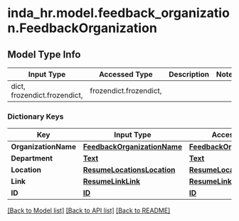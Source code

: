 # inda_hr.model.feedback_organization.FeedbackOrganization

## Model Type Info
Input Type | Accessed Type | Description | Notes
------------ | ------------- | ------------- | -------------
dict, frozendict.frozendict,  | frozendict.frozendict,  |  | 

### Dictionary Keys
Key | Input Type | Accessed Type | Description | Notes
------------ | ------------- | ------------- | ------------- | -------------
**OrganizationName** | [**FeedbackOrganizationName**](FeedbackOrganizationName.md) | [**FeedbackOrganizationName**](FeedbackOrganizationName.md) |  | [optional] 
**Department** | [**Text**](Text.md) | [**Text**](Text.md) |  | [optional] 
**Location** | [**ResumeLocationsLocation**](ResumeLocationsLocation.md) | [**ResumeLocationsLocation**](ResumeLocationsLocation.md) |  | [optional] 
**Link** | [**ResumeLinkLink**](ResumeLinkLink.md) | [**ResumeLinkLink**](ResumeLinkLink.md) |  | [optional] 
**ID** | [**ID**](ID.md) | [**ID**](ID.md) |  | [optional] 

[[Back to Model list]](../../README.md#documentation-for-models) [[Back to API list]](../../README.md#documentation-for-api-endpoints) [[Back to README]](../../README.md)

